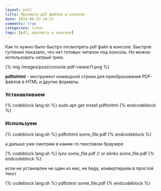 ```yaml
---
layout: post
title: Просмотр pdf файлов ы консоле
date: 2014-09-23 14:21
comments: true
categories: linux
tags: [pdf, просмотр в консоле]
---
```


Как то нужно было быстро посмотреть pdf файл в консоле. Быстрое гугление показало, что нет готовых читалок под консоль. Но можно использовать хитрый трюк.

{% img /images/post/console-pdf-viewer/1.png %}

**pdftohtml** - инструмент командной строки для преобразования PDF-файлов в HTML и другие форматы.
<!-- more -->

### **Устанавливаем**

{% codeblock lang:sh %}
sudo apt-get install pdftohtml
{% endcodeblock %}

### **Используем**

{% codeblock lang:sh %}
pdftohtml some_file.pdf
{% endcodeblock %}

а дальше уже смотрим в каким-то текстовом браузере

{% codeblock lang:sh %}
lynx some_file.pdf
// or
elinks some_file.pdf
{% endcodeblock %}

если не установлен не один из них, не беда, конвертируем в простой текст

{% codeblock lang:sh %}
pdftotext some_file.pdf
{% endcodeblock %}

